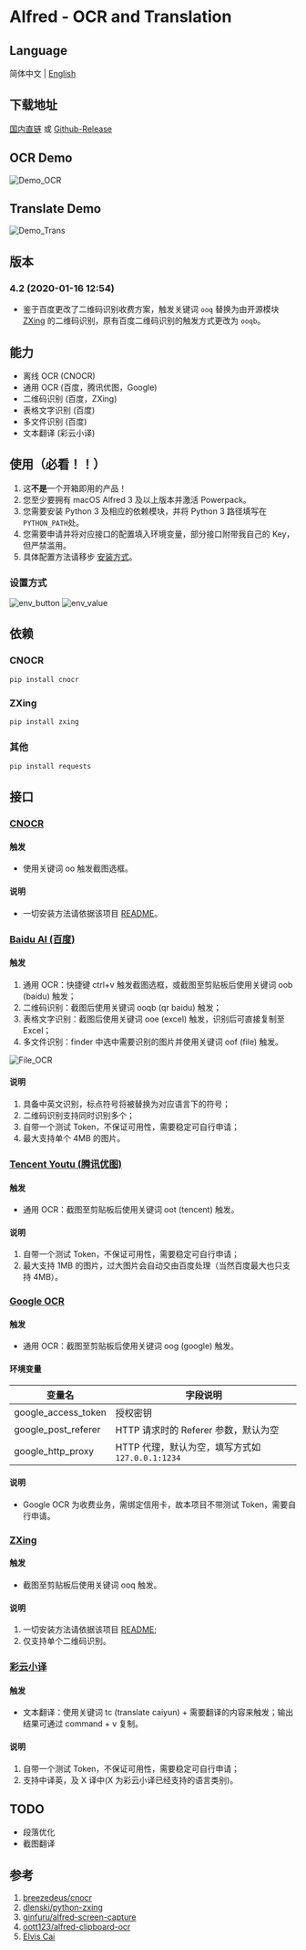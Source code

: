 # Alfred - OCR and Translation

## Language

简体中文 | [English](https://github.com/Chandler-Lu/alfred-ocr/blob/master/README.md)

## 下载地址

[国内直链](http://bz.cndzq.com/ltr970503/3_software/2_tool/Capture%20then%20OCR.zip) 或 [Github-Release](https://github.com/Chandler-Lu/alfred-ocr/releases)

## OCR Demo

![Demo_OCR](examples/demo_ocr_cn.gif)

## Translate Demo

![Demo_Trans](examples/demo_trans.gif)

## 版本

### 4.2 (2020-01-16 12:54)

- 鉴于百度更改了二维码识别收费方案，触发关键词 `ooq` 替换为由开源模块 [ZXing](https://github.com/dlenski/python-zxing) 的二维码识别，原有百度二维码识别的触发方式更改为 `ooqb`。

## 能力

- 离线 OCR (CNOCR)
- 通用 OCR (百度，腾讯优图，Google)
- 二维码识别 (百度，ZXing)
- 表格文字识别 (百度)
- 多文件识别 (百度)
- 文本翻译 (彩云小译)

## 使用（必看！！）

1. 这**不是**一个开箱即用的产品！
2. 您至少要拥有 macOS Alfred 3 及以上版本并激活 Powerpack。
3. 您需要安装 Python 3 及相应的依赖模块，并将 Python 3 路径填写在`PYTHON_PATH`处。
4. 您需要申请并将对应接口的配置填入环境变量，部分接口附带我自己的 Key，但严禁滥用。
5. 具体配置方法请移步 [安装方式](https://github.com/Chandler-Lu/alfred-ocr/wiki/Install-Python(CN))。

### 设置方式

![env_button](examples/env_button.png)
![env_value](examples/env_value.png)

## 依赖

### CNOCR

``` bash
pip install cnocr
```

### ZXing

``` bash
pip install zxing
```

### 其他

``` bash
pip install requests
```

## 接口

### [CNOCR](https://github.com/breezedeus/cnocr)

#### 触发

- 使用关键词 oo 触发截图选框。

#### 说明

- 一切安装方法请依据该项目 [README](https://github.com/breezedeus/cnocr/blob/master/README.md)。

### [Baidu AI (百度)](https://ai.baidu.com/tech/ocr)

#### 触发

1. 通用 OCR：快捷键 ctrl+v 触发截图选框，或截图至剪贴板后使用关键词 oob (baidu) 触发；
2. 二维码识别：截图后使用关键词 ooqb (qr baidu) 触发；
3. 表格文字识别：截图后使用关键词 ooe (excel) 触发，识别后可直接复制至 Excel；
4. 多文件识别：finder 中选中需要识别的图片并使用关键词 oof (file) 触发。

![File_OCR](examples/file_ocr.png)

#### 说明

1. 具备中英文识别，标点符号将被替换为对应语言下的符号；
2. 二维码识别支持同时识别多个；
3. 自带一个测试 Token，不保证可用性，需要稳定可自行申请；
4. 最大支持单个 4MB 的图片。

### [Tencent Youtu (腾讯优图)](https://ai.qq.com/product/ocr.shtml#common)

#### 触发

- 通用 OCR：截图至剪贴板后使用关键词 oot (tencent) 触发。

#### 说明

1. 自带一个测试 Token，不保证可用性，需要稳定可自行申请；
2. 最大支持 1MB 的图片，过大图片会自动交由百度处理（当然百度最大也只支持 4MB）。

### [Google OCR](https://cloud.google.com/vision/docs/ocr)

#### 触发

- 通用 OCR：截图至剪贴板后使用关键词 oog (google) 触发。

#### 环境变量

| 变量名              | 字段说明                                         |
| ------------------- | ------------------------------------------------ |
| google_access_token | 授权密钥                                         |
| google_post_referer | HTTP 请求时的 Referer 参数，默认为空             |
| google_http_proxy   | HTTP 代理，默认为空，填写方式如 `127.0.0.1:1234` |

#### 说明

- Google OCR 为收费业务，需绑定信用卡，故本项目不带测试 Token，需要自行申请。

### [ZXing](https://github.com/dlenski/python-zxing)

#### 触发

- 截图至剪贴板后使用关键词 ooq 触发。

#### 说明

1. 一切安装方法请依据该项目 [README](https://github.com/dlenski/python-zxing/blob/master/README.md);
2. 仅支持单个二维码识别。

### [彩云小译](https://fanyi.caiyunapp.com/#/api)

#### 触发

- 文本翻译：使用关键词 tc (translate caiyun) + 需要翻译的内容来触发；输出结果可通过 command + v 复制。

#### 说明

1. 自带一个测试 Token，不保证可用性，需要稳定可自行申请；
2. 支持中译英，及 X 译中(X 为彩云小译已经支持的语言类别)。

## TODO

- 段落优化
- 截图翻译

## 参考

1. [breezedeus/cnocr](https://github.com/breezedeus/cnocr)
2. [dlenski/python-zxing](https://github.com/dlenski/python-zxing)
3. [ginfuru/alfred-screen-capture](https://github.com/ginfuru/alfred-screen-capture)
4. [oott123/alfred-clipboard-ocr](https://github.com/oott123/alfred-clipboard-ocr)
5. [Elvis Cai](https://github.com/elviscai)

